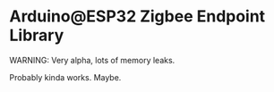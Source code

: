 # Arduino@ESP32 Zigbee Endpoint Library

WARNING: Very alpha, lots of memory leaks.

Probably kinda works. Maybe.